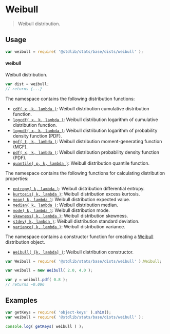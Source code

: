 <!--

@license Apache-2.0

Copyright (c) 2018 The Stdlib Authors.

Licensed under the Apache License, Version 2.0 (the "License");
you may not use this file except in compliance with the License.
You may obtain a copy of the License at

   http://www.apache.org/licenses/LICENSE-2.0

Unless required by applicable law or agreed to in writing, software
distributed under the License is distributed on an "AS IS" BASIS,
WITHOUT WARRANTIES OR CONDITIONS OF ANY KIND, either express or implied.
See the License for the specific language governing permissions and
limitations under the License.

-->

# Weibull

> Weibull distribution.

<section class="usage">

## Usage

```javascript
var weibull = require( '@stdlib/stats/base/dists/weibull' );
```

#### weibull

Weibull distribution.

```javascript
var dist = weibull;
// returns {...}
```

The namespace contains the following distribution functions:

<!-- <toc pattern="*+(cdf|pdf|mgf|quantile)*"> -->

<div class="namespace-toc">

-   <span class="signature">[`cdf( x, k, lambda )`][@stdlib/stats/base/dists/weibull/cdf]</span><span class="delimiter">: </span><span class="description">Weibull distribution cumulative distribution function.</span>
-   <span class="signature">[`logcdf( x, k, lambda )`][@stdlib/stats/base/dists/weibull/logcdf]</span><span class="delimiter">: </span><span class="description">Weibull distribution logarithm of cumulative distribution function.</span>
-   <span class="signature">[`logpdf( x, k, lambda )`][@stdlib/stats/base/dists/weibull/logpdf]</span><span class="delimiter">: </span><span class="description">Weibull distribution logarithm of probability density function (PDF).</span>
-   <span class="signature">[`mgf( t, k, lambda )`][@stdlib/stats/base/dists/weibull/mgf]</span><span class="delimiter">: </span><span class="description">Weibull distribution moment-generating function (MGF).</span>
-   <span class="signature">[`pdf( x, k, lambda )`][@stdlib/stats/base/dists/weibull/pdf]</span><span class="delimiter">: </span><span class="description">Weibull distribution probability density function (PDF).</span>
-   <span class="signature">[`quantile( p, k, lambda )`][@stdlib/stats/base/dists/weibull/quantile]</span><span class="delimiter">: </span><span class="description">Weibull distribution quantile function.</span>

</div>

<!-- </toc> -->

The namespace contains the following functions for calculating distribution properties:

<!-- <toc pattern="*+(entropy|kurtosis|mean|median|mode|skewness|stdev|variance)*"> -->

<div class="namespace-toc">

-   <span class="signature">[`entropy( k, lambda )`][@stdlib/stats/base/dists/weibull/entropy]</span><span class="delimiter">: </span><span class="description">Weibull distribution differential entropy.</span>
-   <span class="signature">[`kurtosis( k, lambda )`][@stdlib/stats/base/dists/weibull/kurtosis]</span><span class="delimiter">: </span><span class="description">Weibull distribution excess kurtosis.</span>
-   <span class="signature">[`mean( k, lambda )`][@stdlib/stats/base/dists/weibull/mean]</span><span class="delimiter">: </span><span class="description">Weibull distribution expected value.</span>
-   <span class="signature">[`median( k, lambda )`][@stdlib/stats/base/dists/weibull/median]</span><span class="delimiter">: </span><span class="description">Weibull distribution median.</span>
-   <span class="signature">[`mode( k, lambda )`][@stdlib/stats/base/dists/weibull/mode]</span><span class="delimiter">: </span><span class="description">Weibull distribution mode.</span>
-   <span class="signature">[`skewness( k, lambda )`][@stdlib/stats/base/dists/weibull/skewness]</span><span class="delimiter">: </span><span class="description">Weibull distribution skewness.</span>
-   <span class="signature">[`stdev( k, lambda )`][@stdlib/stats/base/dists/weibull/stdev]</span><span class="delimiter">: </span><span class="description">Weibull distribution standard deviation.</span>
-   <span class="signature">[`variance( k, lambda )`][@stdlib/stats/base/dists/weibull/variance]</span><span class="delimiter">: </span><span class="description">Weibull distribution variance.</span>

</div>

<!-- </toc> -->

The namespace contains a constructor function for creating a [Weibull][weibull-distribution] distribution object.

<!-- <toc pattern="*ctor*"> -->

<div class="namespace-toc">

-   <span class="signature">[`Weibull( [k, lambda] )`][@stdlib/stats/base/dists/weibull/ctor]</span><span class="delimiter">: </span><span class="description">Weibull distribution constructor.</span>

</div>

<!-- </toc> -->

```javascript
var Weibull = require( '@stdlib/stats/base/dists/weibull' ).Weibull;

var weibull = new Weibull( 2.0, 4.0 );

var y = weibull.pdf( 0.8 );
// returns ~0.096
```

</section>

<!-- /.usage -->

<section class="examples">

## Examples

<!-- TODO: better examples -->

<!-- eslint no-undef: "error" -->

```javascript
var getKeys = require( 'object-keys' ).shim();
var weibull = require( '@stdlib/stats/base/dists/weibull' );

console.log( getKeys( weibull ) );
```

</section>

<!-- /.examples -->

<section class="links">

[weibull-distribution]: https://en.wikipedia.org/wiki/Weibull_distribution

<!-- <toc-links> -->

[@stdlib/stats/base/dists/weibull/ctor]: https://github.com/stdlib-js/stdlib/tree/develop/lib/node_modules/%40stdlib/stats/base/dists/weibull/ctor

[@stdlib/stats/base/dists/weibull/entropy]: https://github.com/stdlib-js/stdlib/tree/develop/lib/node_modules/%40stdlib/stats/base/dists/weibull/entropy

[@stdlib/stats/base/dists/weibull/kurtosis]: https://github.com/stdlib-js/stdlib/tree/develop/lib/node_modules/%40stdlib/stats/base/dists/weibull/kurtosis

[@stdlib/stats/base/dists/weibull/mean]: https://github.com/stdlib-js/stdlib/tree/develop/lib/node_modules/%40stdlib/stats/base/dists/weibull/mean

[@stdlib/stats/base/dists/weibull/median]: https://github.com/stdlib-js/stdlib/tree/develop/lib/node_modules/%40stdlib/stats/base/dists/weibull/median

[@stdlib/stats/base/dists/weibull/mode]: https://github.com/stdlib-js/stdlib/tree/develop/lib/node_modules/%40stdlib/stats/base/dists/weibull/mode

[@stdlib/stats/base/dists/weibull/skewness]: https://github.com/stdlib-js/stdlib/tree/develop/lib/node_modules/%40stdlib/stats/base/dists/weibull/skewness

[@stdlib/stats/base/dists/weibull/stdev]: https://github.com/stdlib-js/stdlib/tree/develop/lib/node_modules/%40stdlib/stats/base/dists/weibull/stdev

[@stdlib/stats/base/dists/weibull/variance]: https://github.com/stdlib-js/stdlib/tree/develop/lib/node_modules/%40stdlib/stats/base/dists/weibull/variance

[@stdlib/stats/base/dists/weibull/cdf]: https://github.com/stdlib-js/stdlib/tree/develop/lib/node_modules/%40stdlib/stats/base/dists/weibull/cdf

[@stdlib/stats/base/dists/weibull/logcdf]: https://github.com/stdlib-js/stdlib/tree/develop/lib/node_modules/%40stdlib/stats/base/dists/weibull/logcdf

[@stdlib/stats/base/dists/weibull/logpdf]: https://github.com/stdlib-js/stdlib/tree/develop/lib/node_modules/%40stdlib/stats/base/dists/weibull/logpdf

[@stdlib/stats/base/dists/weibull/mgf]: https://github.com/stdlib-js/stdlib/tree/develop/lib/node_modules/%40stdlib/stats/base/dists/weibull/mgf

[@stdlib/stats/base/dists/weibull/pdf]: https://github.com/stdlib-js/stdlib/tree/develop/lib/node_modules/%40stdlib/stats/base/dists/weibull/pdf

[@stdlib/stats/base/dists/weibull/quantile]: https://github.com/stdlib-js/stdlib/tree/develop/lib/node_modules/%40stdlib/stats/base/dists/weibull/quantile

<!-- </toc-links> -->

</section>

<!-- /.links -->
